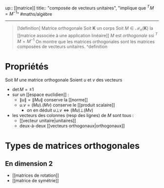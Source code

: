 up:: [[matrice]]
title:: "composée de vecteurs unitaires", "implique que $^T\!M = M^{-1}$"
#maths/algèbre 

---

> [!definition] Matrice orthogonale
> Soit $\mathbf{K}$ un corps
> Soit $M \in \mathcal{M}_{n}(\mathbf{K})$ la [[matrice associée à une application linéaire]]
> $M$ est *orthogonale* ssi $^T\!M = M^{-1}$
> On montre que les matrices orthogonales sont les matrices composées de vecteurs unitaires.
^definition

# Propriétés
Soit $M$ une matrice orthogonale
Soient $u$ et $v$ des vecteurs

 - $\det M = \pm1$
 - sur un [[espace euclidien]] :
     - $\|u\| = \left\| Mu \right\|$ conserve la [[norme]]  
     - $u.v = (Mu) . (Mv)$ conserve le [[produit scalaire]] 
         - on en déduit $u \bot v \iff (Mu) \bot (Mv)$
 - les vecteurs des colonnes (resp des lignes) de $M$ sont tous :
     - [[vecteur unitaire|unitaires]]
     - deux-à-deux [[vecteurs orthogonaux|orthogonaux]] 

# Types de matrices orthogonales
## En dimension 2
 - [[matrices de rotation]]
 - [[matrice de symétrie]]
